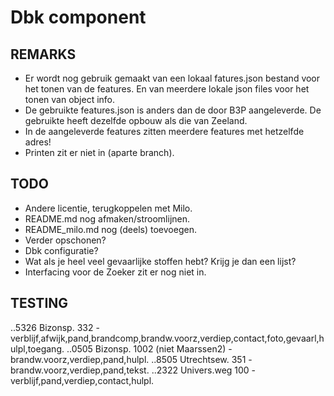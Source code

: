 Dbk component
=============

REMARKS
-------
- Er wordt nog gebruik gemaakt van een lokaal fatures.json bestand voor
  het tonen van de features. En van meerdere lokale json files voor het
  tonen van object info.
- De gebruikte features.json is anders dan de door B3P aangeleverde. De 
  gebruikte heeft dezelfde opbouw als die van Zeeland.
- In de aangeleverde features zitten meerdere features met hetzelfde adres!
- Printen zit er niet in (aparte branch).

TODO
----
- Andere licentie, terugkoppelen met Milo.
- README.md nog afmaken/stroomlijnen.
- README_milo.md nog (deels) toevoegen.
- Verder opschonen?
- Dbk configuratie?
- Wat als je heel veel gevaarlijke stoffen hebt? Krijg je dan een lijst?
- Interfacing voor de Zoeker zit er nog niet in.

TESTING
-------
..5326 Bizonsp. 332 - verblijf,afwijk,pand,brandcomp,brandw.voorz,verdiep,contact,foto,gevaarl,hulpl,toegang.
..0505 Bizonsp. 1002 (niet Maarssen2) - brandw.voorz,verdiep,pand,hulpl.
..8505 Utrechtsew. 351 - brandw.voorz,verdiep,pand,tekst.
..2322 Univers.weg 100 - verblijf,pand,verdiep,contact,hulpl.

